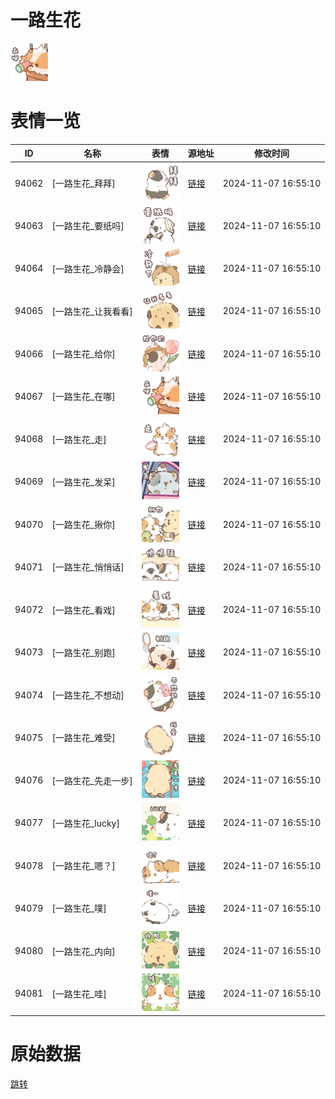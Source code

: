 # 一路生花

<img src="./cover.png" height="60" alt="cover" />

# 表情一览

|ID|名称|表情|源地址|修改时间|
|----|----|----|----|----|
|94062|[一路生花_拜拜]|<img src="./pic/094062_%5B一路生花_拜拜%5D.png" height="60" alt="拜拜"/>|[链接](https://i0.hdslb.com/bfs/garb/8c6368fc5e6a76f46dcaa05913ad69a282ec12e8.png)|2024-11-07 16:55:10|
|94063|[一路生花_要纸吗]|<img src="./pic/094063_%5B一路生花_要纸吗%5D.png" height="60" alt="要纸吗"/>|[链接](https://i0.hdslb.com/bfs/garb/93f7f036ebf1fe5be82ee6d1e06264133e410450.png)|2024-11-07 16:55:10|
|94064|[一路生花_冷静会]|<img src="./pic/094064_%5B一路生花_冷静会%5D.png" height="60" alt="冷静会"/>|[链接](https://i0.hdslb.com/bfs/garb/5c9e7e82f4fa0e9d08627d5c2dd7f33a0d9f9bff.png)|2024-11-07 16:55:10|
|94065|[一路生花_让我看看]|<img src="./pic/094065_%5B一路生花_让我看看%5D.png" height="60" alt="让我看看"/>|[链接](https://i0.hdslb.com/bfs/garb/6cf5f08559cf860995562a578b254203a7d6f42c.png)|2024-11-07 16:55:10|
|94066|[一路生花_给你]|<img src="./pic/094066_%5B一路生花_给你%5D.png" height="60" alt="给你"/>|[链接](https://i0.hdslb.com/bfs/garb/93a5c7d26494554ae5685198c97596a8a440f472.png)|2024-11-07 16:55:10|
|94067|[一路生花_在哪]|<img src="./pic/094067_%5B一路生花_在哪%5D.png" height="60" alt="在哪"/>|[链接](https://i0.hdslb.com/bfs/garb/fd49b89cae14d8a3db44002fa4f5f2e2b695e6ce.png)|2024-11-07 16:55:10|
|94068|[一路生花_走]|<img src="./pic/094068_%5B一路生花_走%5D.png" height="60" alt="走"/>|[链接](https://i0.hdslb.com/bfs/garb/2e4ea80dbe6633812bc0406fc2004b67f1392127.png)|2024-11-07 16:55:10|
|94069|[一路生花_发呆]|<img src="./pic/094069_%5B一路生花_发呆%5D.png" height="60" alt="发呆"/>|[链接](https://i0.hdslb.com/bfs/garb/0e119426efe488fc40bfa81ad206e46da8b2b967.png)|2024-11-07 16:55:10|
|94070|[一路生花_揪你]|<img src="./pic/094070_%5B一路生花_揪你%5D.png" height="60" alt="揪你"/>|[链接](https://i0.hdslb.com/bfs/garb/797cbdac2520aab1ba6ad3e351e169e581a4669f.png)|2024-11-07 16:55:10|
|94071|[一路生花_悄悄话]|<img src="./pic/094071_%5B一路生花_悄悄话%5D.png" height="60" alt="悄悄话"/>|[链接](https://i0.hdslb.com/bfs/garb/e3043a546424b19562f43a37e91784e4e6b87729.png)|2024-11-07 16:55:10|
|94072|[一路生花_看戏]|<img src="./pic/094072_%5B一路生花_看戏%5D.png" height="60" alt="看戏"/>|[链接](https://i0.hdslb.com/bfs/garb/1e7643d9f0b59ad44fbb622a5c2c3e7c75413e92.png)|2024-11-07 16:55:10|
|94073|[一路生花_别跑]|<img src="./pic/094073_%5B一路生花_别跑%5D.png" height="60" alt="别跑"/>|[链接](https://i0.hdslb.com/bfs/garb/4ad9e3776e0a85cfde6eda5db8559aa827fd3bc9.png)|2024-11-07 16:55:10|
|94074|[一路生花_不想动]|<img src="./pic/094074_%5B一路生花_不想动%5D.png" height="60" alt="不想动"/>|[链接](https://i0.hdslb.com/bfs/garb/028e3e58bdd9d65b3aa7823cc68e8fb6ab03b623.png)|2024-11-07 16:55:10|
|94075|[一路生花_难受]|<img src="./pic/094075_%5B一路生花_难受%5D.png" height="60" alt="难受"/>|[链接](https://i0.hdslb.com/bfs/garb/504638f8848dbf837a2b0e9a3dfe2ab5f618b4ad.png)|2024-11-07 16:55:10|
|94076|[一路生花_先走一步]|<img src="./pic/094076_%5B一路生花_先走一步%5D.png" height="60" alt="先走一步"/>|[链接](https://i0.hdslb.com/bfs/garb/46d55717826b9abea15acd2f52d43712304d3344.png)|2024-11-07 16:55:10|
|94077|[一路生花_lucky]|<img src="./pic/094077_%5B一路生花_lucky%5D.png" height="60" alt="lucky"/>|[链接](https://i0.hdslb.com/bfs/garb/93d0ce24a6f44bdd3b6b79a2fa0c8da815309c62.png)|2024-11-07 16:55:10|
|94078|[一路生花_嗯？]|<img src="./pic/094078_%5B一路生花_嗯？%5D.png" height="60" alt="嗯？"/>|[链接](https://i0.hdslb.com/bfs/garb/e6859d3b50cd2b917d8d9cf51a6e78f2775cffb4.png)|2024-11-07 16:55:10|
|94079|[一路生花_噗]|<img src="./pic/094079_%5B一路生花_噗%5D.png" height="60" alt="噗"/>|[链接](https://i0.hdslb.com/bfs/garb/6ddf6b021d41a2070ebadecb70f1b3ec55c6717e.png)|2024-11-07 16:55:10|
|94080|[一路生花_内向]|<img src="./pic/094080_%5B一路生花_内向%5D.png" height="60" alt="内向"/>|[链接](https://i0.hdslb.com/bfs/garb/42a50c0efc077bc12171b15ad0b7498b551925a5.png)|2024-11-07 16:55:10|
|94081|[一路生花_哇]|<img src="./pic/094081_%5B一路生花_哇%5D.png" height="60" alt="哇"/>|[链接](https://i0.hdslb.com/bfs/garb/6da34d178efa7d3b3efd203e4a416d7910e8fb76.png)|2024-11-07 16:55:10|

# 原始数据

[跳转](./raw.json)

